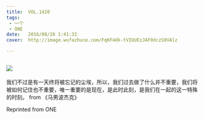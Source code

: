 ```yaml
---
title:	VOL.1420
tags:
 - 一个
 - ONE
date:	2016/08/26 1:41:32
cover:	http://image.wufazhuce.com/FqKF4dk-tVIUUEzJAF0dczS0VAlz

---
```

![](http://image.wufazhuce.com/FqKF4dk-tVIUUEzJAF0dczS0VAlz)
---

我们不过是有一天终将被忘记的尘埃，所以，我们过去做了什么并不重要，我们将被如何记住也不重要，唯一重要的是现在，是此时此刻，是我们在一起的这一特殊的时刻。 from 《马男波杰克》
 
Reprinted from ONE
